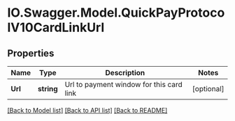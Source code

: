 # IO.Swagger.Model.QuickPayProtocolV10CardLinkUrl
## Properties

Name | Type | Description | Notes
------------ | ------------- | ------------- | -------------
**Url** | **string** | Url to payment window for this card link | [optional] 

[[Back to Model list]](../README.md#documentation-for-models) [[Back to API list]](../README.md#documentation-for-api-endpoints) [[Back to README]](../README.md)

